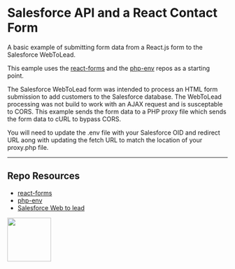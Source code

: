 # Salesforce API and a React Contact Form

A basic example of submitting form data from a React.js form to the Salesforce WebToLead.

This eample uses the [react-forms](https://github.com/codeadamca/react-forms) and the [php-env](https://github.com/codeadamca/php-env) repos as a starting point. 

The Salesforce WebToLead form was intended to process an HTML form submission to add customers to the Salesforce database. The WebToLead processing was not build to work with an AJAX request and is susceptable to CORS. This example sends the form data to a PHP proxy file which sends the form data to cURL to bypass CORS.

You will need to update the .env file with your Salesforce OID  and redirect URL aong with updating the fetch URL to match the location of your proxy.php file. 

***

## Repo Resources

* [react-forms](https://github.com/codeadamca/react-forms)
* [php-env](https://github.com/codeadamca/php-env)
* [Salesforce Web to lead](https://www.salesforce.com/ca/products/guide/lead-gen/web-to-lead/)

<a href="https://codeadam.ca">
<img src="https://codeadam.ca/images/code-block.png" width="100">
</a>
